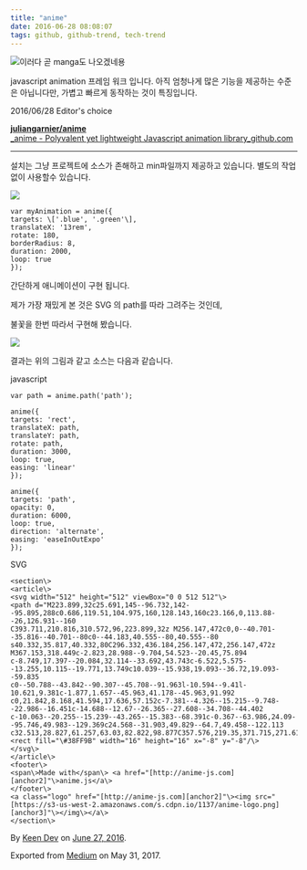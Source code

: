 ```yaml
---
title: "anime"
date: 2016-06-28 08:08:07
tags: github, github-trend, tech-trend 
---
```



![][image0]이러다 곧 manga도 나오겠네용

javascript animation 프레임 워크 입니다. 아직 엄청나게 많은 기능을 제공하는 수준은 아닙니다만, 가볍고 빠르게 동작하는 것이 특징입니다.

2016/06/28 Editor's choice

[**juliangarnier/anime**  
_anime - Polyvalent yet lightweight Javascript animation library_github.com][anchor0][][anchor1]

---

설치는 그냥 프로젝트에 소스가 존해하고 min파일까지 제공하고 있습니다. 별도의 작업 없이 사용할수 있습니다.

![][image1]
    
    var myAnimation = anime({  
    targets: \['.blue', '.green'\],  
    translateX: '13rem',  
    rotate: 180,  
    borderRadius: 8,  
    duration: 2000,  
    loop: true  
    });

간단하게 애니메이션이 구현 됩니다.

제가 가장 재밌게 본 것은 SVG 의 path를 따라 그려주는 것인데,

불꽃을 한번 따라서 구현해 봤습니다.

![][image2]

결과는 위의 그림과 같고 소스는 다음과 같습니다.

javascript
    
    var path = anime.path('path');

    anime({  
    targets: 'rect',  
    translateX: path,  
    translateY: path,  
    rotate: path,  
    duration: 3000,  
    loop: true,  
    easing: 'linear'  
    });

    anime({  
    targets: 'path',  
    opacity: 0,  
    duration: 6000,  
    loop: true,  
    direction: 'alternate',  
    easing: 'easeInOutExpo'  
    });

SVG
    
    <section\>  
    <article\>  
    <svg width="512" height="512" viewBox="0 0 512 512"\>  
    <path d="M223.899,32c25.691,145--96.732,142--95.895,288c0.686,119.51,104.975,160,128.143,160c23.166,0,113.88--26,126.931--160  
    C393.711,210.816,310.572,96,223.899,32z M256.147,472c0,0--40.701--35.816--40.701--80c0--44.183,40.555--80,40.555--80  
    s40.332,35.817,40.332,80C296.332,436.184,256.147,472,256.147,472z M367.153,318.449c-2.823,28.988--9.704,54.523--20.45,75.894  
    c-8.749,17.397--20.084,32.114--33.692,43.743c-6.522,5.575--13.255,10.115--19.771,13.749c10.039--15.938,19.093--36.72,19.093--59.835  
    c0--50.788--43.842--90.307--45.708--91.963l-10.594--9.41l-10.621,9.381c-1.877,1.657--45.963,41.178--45.963,91.992  
    c0,21.842,8.168,41.594,17.636,57.152c-7.381--4.326--15.215--9.748--22.986--16.451c-14.688--12.67--26.365--27.608--34.708--44.402  
    c-10.063--20.255--15.239--43.265--15.383--68.391c-0.367--63.986,24.09--95.746,49.983--129.369c24.568--31.903,49.829--64.7,49.458--122.113  
    c32.513,28.827,61.257,63.03,82.822,98.877C357.576,219.35,371.715,271.615,367.153,318.449z"/\>  
    <rect fill="\#38FF9B" width="16" height="16" x="-8" y="-8"/\>  
    </svg\>  
    </article\>  
    <footer\>  
    <span\>Made with</span\> <a href="[http://anime-js.com][anchor2]"\>anime.js</a\>  
    </footer\>  
    <a class="logo" href="[http://anime-js.com][anchor2]"\><img src="[https://s3-us-west-2.amazonaws.com/s.cdpn.io/1137/anime-logo.png][anchor3]"\></img\></a\>  
    </section\>

By [Keen Dev][anchor4] on [June 27, 2016][anchor5].

Exported from [Medium][anchor6] on May 31, 2017\.


[anchor0]: https://github.com/juliangarnier/anime "https://github.com/juliangarnier/anime"
[anchor1]: https://github.com/juliangarnier/anime
[anchor2]: http://anime-js.com
[anchor3]: https://s3-us-west-2.amazonaws.com/s.cdpn.io/1137/anime-logo.png
[anchor4]: https://medium.com/@keendev
[anchor5]: https://medium.com/p/bf417b7c0960
[anchor6]: https://medium.com


[image0]: /images/1*-AVldJyGij2ySa7OnkvjJA.png
[image1]: /images/1*3fB0-vmkgC6wEXDt1Egg8w.gif
[image2]: /images/1*S7KH6oVP8DWsd-elChkNAw.gi